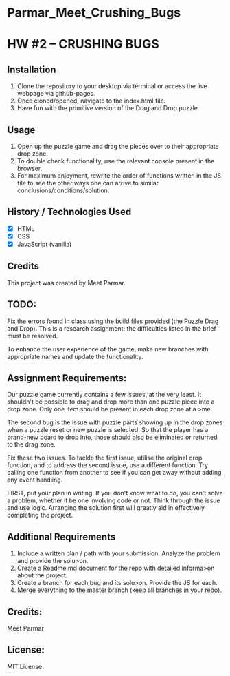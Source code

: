 # Parmar_Meet_Crushing_Bugs
# HW #2 – CRUSHING BUGS 

## Installation

1. Clone the repository to your desktop via terminal or access the live webpage via github-pages.
2. Once cloned/opened, navigate to the index.html file.
3. Have fun with the primitive version of the Drag and Drop puzzle.

## Usage

1. Open up the puzzle game and drag the pieces over to their appropriate drop zone.
2. To double check functionality, use the relevant console present in the browser. 
3. For maximum enjoyment, rewrite the order of functions written in the JS file to see the other ways one can arrive to similar conclusions/conditions/solution.

## History / Technologies Used

- [x] HTML
- [x] CSS
- [x] JavaScript (vanilla)

## Credits

This project was created by Meet Parmar.

## TODO:
Fix the errors found in class using the build files provided (the Puzzle Drag and Drop). This is a research assignment; the difficulties listed in the brief must be resolved.

To enhance the user experience of the game, make new branches with appropriate names and update the functionality.

## Assignment Requirements:
Our puzzle game currently contains a few issues, at the very least. It shouldn't be possible to drag and drop more than one puzzle piece into a drop zone. Only one item should be present in each drop zone at a >me.


The second bug is the issue with puzzle parts showing up in the drop zones when a puzzle reset or new puzzle is selected. So that the player has a brand-new board to drop into, those should also be eliminated or returned to the drag zone.


Fix these two issues. To tackle the first issue, utilise the original drop function, and to address the second issue, use a different function. Try calling one function from another to see if you can get away without adding any event handling.

FIRST, put your plan in writing. If you don't know what to do, you can't solve a problem, whether it be one involving code or not. Think through the issue and use logic. Arranging the solution first will greatly aid in effectively completing the project.

## Additional Requirements
1. Include a written plan / path with your submission. Analyze the problem and provide the solu>on.
2. Create a Readme.md document for the repo with detailed informa>on about the project.
3. Create a branch for each bug and its solu>on. Provide the JS for each.
4. Merge everything to the master branch (keep all branches in your repo).

## Credits:
Meet Parmar

## License:
MIT License

